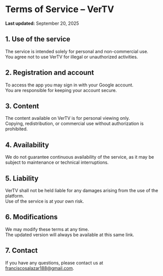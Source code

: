 # Terms of Service – VerTV
**Last updated:** September 20, 2025  

## 1. Use of the service
The service is intended solely for personal and non-commercial use.  
You agree not to use VerTV for illegal or unauthorized activities.  

## 2. Registration and account
To access the app you may sign in with your Google account.  
You are responsible for keeping your account secure.  

## 3. Content
The content available on VerTV is for personal viewing only.  
Copying, redistribution, or commercial use without authorization is prohibited.  

## 4. Availability
We do not guarantee continuous availability of the service, as it may be subject to maintenance or technical interruptions.  

## 5. Liability
VerTV shall not be held liable for any damages arising from the use of the platform.  
Use of the service is at your own risk.  

## 6. Modifications
We may modify these terms at any time.  
The updated version will always be available at this same link.  

## 7. Contact
If you have any questions, please contact us at [franciscosalazar188@gmail.com](mailto:franciscosalazar188@gmail.com).  
